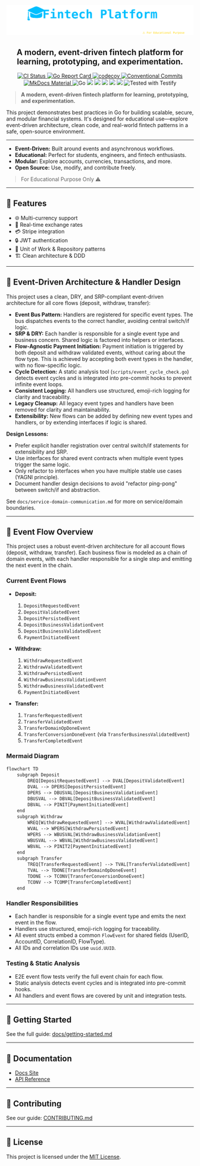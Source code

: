 <p align="center">
  <img src="docs/assets/fintech-banner.svg" alt="Fintech Platform Banner"/>
</p>
<h2 align="center">A modern, event-driven fintech platform for learning, prototyping, and experimentation.</h2>

<p align="center">
  <a href="https://github.com/your-org/fintech/actions">
    <img src="https://img.shields.io/github/actions/workflow/status/amirasaad/fintech/build.yml?style=flat&logo=github" alt="CI Status"/>
  </a>
  <a href="https://goreportcard.com/report/github.com/amirasaad/fintech">
    <img src="https://goreportcard.com/badge/github.com/amirasaad/fintech" alt="Go Report Card"/>
  </a>
  <a href="https://codecov.io/github/amirasaad/fintech">
    <img src="https://codecov.io/github/amirasaad/fintech/graph/badge.svg?token=iuU1Fm5BwG" alt="codecov"/>
  </a>
  <a href="https://conventionalcommits.org">
    <img src="https://img.shields.io/badge/Conventional%20Commits-1.0.0-blue?style=flat&logo=git" alt="Conventional Commits"/>
  </a>
  <a href="https://squidfunk.github.io/mkdocs-material/">
    <img src="https://img.shields.io/badge/MkDocs%20Material-9.x-blueviolet?style=flat&logo=readthedocs" alt="MkDocs Material"/>
  </a>
  <img src="https://img.shields.io/badge/Go-1.22-blue?style=flat&logo=go" alt="Go"/>
  <img src="https://img.shields.io/badge/Fiber-2.x-00BFFF?style=flat&logo=fiber"/>
  <img src="https://img.shields.io/badge/GORM-ORM-ff69b4?style=flat&logo=sqlite"/>
  <img src="https://img.shields.io/badge/PostgreSQL-Database-336791?style=flat&logo=postgresql"/>
  <img src="https://img.shields.io/badge/Redis-Cache-DC382D?style=flat&logo=redis"/>
  <img src="https://img.shields.io/badge/JWT-Auth-000000?style=flat&logo=jsonwebtokens"/>
   <img src="https://img.shields.io/badge/Tested%20with-Testify-38C871?style=flat&logo=go" alt="Tested with Testify"/>

</p>

> **A modern, event-driven fintech platform for learning, prototyping, and experimentation.**

This project demonstrates best practices in Go for building scalable, secure, and modular financial systems.
It's designed for educational use—explore event-driven architecture, clean code, and real-world fintech patterns in a safe, open-source environment.

---

- **Event-Driven:** Built around events and asynchronous workflows.
- **Educational:** Perfect for students, engineers, and fintech enthusiasts.
- **Modular:** Explore accounts, currencies, transactions, and more.
- **Open Source:** Use, modify, and contribute freely.

> For Educational Purpose Only ⚠️
---

## 🏁 Features

- 🌐 Multi-currency support
- 🔄 Real-time exchange rates
- 💳 Stripe integration
- 🔒 JWT authentication
- 🧰 Unit of Work & Repository patterns
- 🏗️ Clean architecture & DDD

---

## 🧩 Event-Driven Architecture & Handler Design

This project uses a clean, DRY, and SRP-compliant event-driven architecture for all core flows (deposit, withdraw, transfer):

- **Event Bus Pattern:** Handlers are registered for specific event types. The bus dispatches events to the correct handler, avoiding central switch/if logic.
- **SRP & DRY:** Each handler is responsible for a single event type and business concern. Shared logic is factored into helpers or interfaces.
- **Flow-Agnostic Payment Initiation:** Payment initiation is triggered by both deposit and withdraw validated events, without caring about the flow type. This is achieved by accepting both event types in the handler, with no flow-specific logic.
- **Cycle Detection:** A static analysis tool (`scripts/event_cycle_check.go`) detects event cycles and is integrated into pre-commit hooks to prevent infinite event loops.
- **Consistent Logging:** All handlers use structured, emoji-rich logging for clarity and traceability.
- **Legacy Cleanup:** All legacy event types and handlers have been removed for clarity and maintainability.
- **Extensibility:** New flows can be added by defining new event types and handlers, or by extending interfaces if logic is shared.

**Design Lessons:**
- Prefer explicit handler registration over central switch/if statements for extensibility and SRP.
- Use interfaces for shared event contracts when multiple event types trigger the same logic.
- Only refactor to interfaces when you have multiple stable use cases (YAGNI principle).
- Document handler design decisions to avoid "refactor ping-pong" between switch/if and abstraction.

See `docs/service-domain-communication.md` for more on service/domain boundaries.

---

## 🌊 Event Flow Overview

This project uses a robust event-driven architecture for all account flows (deposit, withdraw, transfer). Each business flow is modeled as a chain of domain events, with each handler responsible for a single step and emitting the next event in the chain.

### Current Event Flows

- **Deposit:**
  1. `DepositRequestedEvent`
  2. `DepositValidatedEvent`
  3. `DepositPersistedEvent`
  4. `DepositBusinessValidationEvent`
  5. `DepositBusinessValidatedEvent`
  6. `PaymentInitiatedEvent`

- **Withdraw:**
  1. `WithdrawRequestedEvent`
  2. `WithdrawValidatedEvent`
  3. `WithdrawPersistedEvent`
  4. `WithdrawBusinessValidationEvent`
  5. `WithdrawBusinessValidatedEvent`
  6. `PaymentInitiatedEvent`

- **Transfer:**
  1. `TransferRequestedEvent`
  2. `TransferValidatedEvent`
  3. `TransferDomainOpDoneEvent`
  4. `TransferConversionDoneEvent` (via `TransferBusinessValidatedEvent`)
  5. `TransferCompletedEvent`

### Mermaid Diagram

```mermaid
flowchart TD
    subgraph Deposit
        DREQ[DepositRequestedEvent] --> DVAL[DepositValidatedEvent]
        DVAL --> DPERS[DepositPersistedEvent]
        DPERS --> DBUSVAL[DepositBusinessValidationEvent]
        DBUSVAL --> DBVAL[DepositBusinessValidatedEvent]
        DBVAL --> PINIT[PaymentInitiatedEvent]
    end
    subgraph Withdraw
        WREQ[WithdrawRequestedEvent] --> WVAL[WithdrawValidatedEvent]
        WVAL --> WPERS[WithdrawPersistedEvent]
        WPERS --> WBUSVAL[WithdrawBusinessValidationEvent]
        WBUSVAL --> WBVAL[WithdrawBusinessValidatedEvent]
        WBVAL --> PINIT2[PaymentInitiatedEvent]
    end
    subgraph Transfer
        TREQ[TransferRequestedEvent] --> TVAL[TransferValidatedEvent]
        TVAL --> TDONE[TransferDomainOpDoneEvent]
        TDONE --> TCONV[TransferConversionDoneEvent]
        TCONV --> TCOMP[TransferCompletedEvent]
    end
```

### Handler Responsibilities
- Each handler is responsible for a single event type and emits the next event in the flow.
- Handlers use structured, emoji-rich logging for traceability.
- All event structs embed a common `FlowEvent` for shared fields (UserID, AccountID, CorrelationID, FlowType).
- All IDs and correlation IDs use `uuid.UUID`.

### Testing & Static Analysis
- E2E event flow tests verify the full event chain for each flow.
- Static analysis detects event cycles and is integrated into pre-commit hooks.
- All handlers and event flows are covered by unit and integration tests.

---

## 🚀 Getting Started

See the full guide: [docs/getting-started.md](docs/getting-started.md)

---

## 🧭 Documentation

- [Docs Site](docs/index.md)
- [API Reference](docs/api/openapi.yaml)

---

## 🏅 Contributing

See our guide: [CONTRIBUTING.md](CONTRIBUTING.md)

---

## 📄 License

This project is licensed under the [MIT License](./LICENSE).
